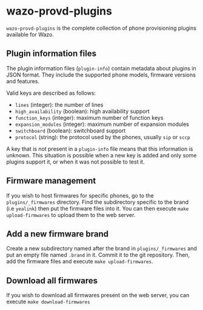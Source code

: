 # wazo-provd-plugins

`wazo-provd-plugins` is the complete collection of phone provisioning plugins available for Wazo.

## Plugin information files

The plugin information files (`plugin-info`) contain metadata about plugins in JSON format.
They include the supported phone models, firmware versions and features.

Valid keys are described as follows:

* `lines` (integer): the number of lines
* `high_availability` (boolean): high availability support
* `function_keys` (integer): maximum number of function keys
* `expansion_modules` (integer): maximum number of expansion modules
* `switchboard` (boolean): switchboard support
* `protocol` (string): the protocol used by the phones, usually `sip` or `sccp`

A key that is not present in a `plugin-info` file means that this information is unknown. This
situation is possible when a new key is added and only some plugins support it, or when it was not
possible to test it.

## Firmware management

If you wish to host firmwares for specific phones, go to the `plugins/_firmwares` directory.
Find the subdirectory specific to the brand (i.e `yealink`) then put the firmware files into it.
You can then execute `make upload-firmwares` to upload them to the web server.

## Add a new firmware brand

Create a new subdirectory named after the brand in `plugins/_firmwares` and put an empty file
named `.brand` in it. Commit it to the git repository. Then, add the firmware files and execute
`make upload-firmwares`.

## Download all firmwares

If you wish to download all firmwares present on the web server, you can execute
`make download-firmwares`
